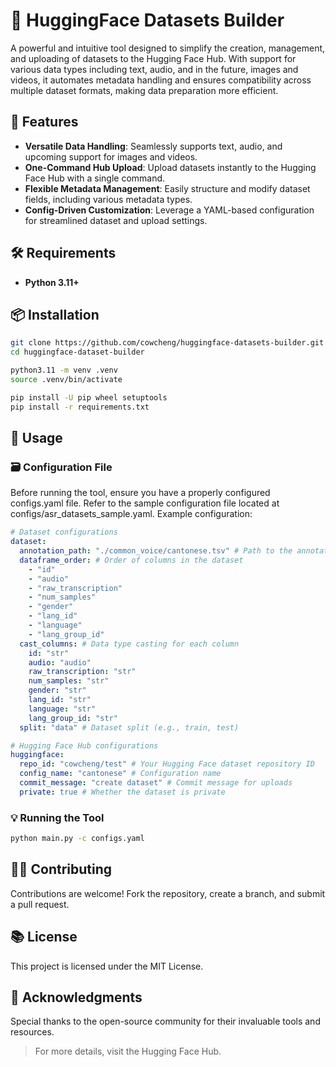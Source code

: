 # 📂 HuggingFace Datasets Builder

A powerful and intuitive tool designed to simplify the creation, management, and uploading of datasets to the Hugging Face Hub. With support for various data types including text, audio, and in the future, images and videos, it automates metadata handling and ensures compatibility across multiple dataset formats, making data preparation more efficient.

## 🔄 Features

- **Versatile Data Handling**: Seamlessly supports text, audio, and upcoming support for images and videos.
- **One-Command Hub Upload**: Upload datasets instantly to the Hugging Face Hub with a single command.
- **Flexible Metadata Management**: Easily structure and modify dataset fields, including various metadata types.
- **Config-Driven Customization**: Leverage a YAML-based configuration for streamlined dataset and upload settings.

## 🛠️ Requirements

- **Python 3.11+**

## 📦 Installation

```bash
git clone https://github.com/cowcheng/huggingface-datasets-builder.git
cd huggingface-dataset-builder

python3.11 -m venv .venv
source .venv/bin/activate

pip install -U pip wheel setuptools
pip install -r requirements.txt
```

## 📑 Usage

### 🗃️ Configuration File

Before running the tool, ensure you have a properly configured configs.yaml file. Refer to the sample configuration file located at configs/asr_datasets_sample.yaml. Example configuration:

```yaml
# Dataset configurations
dataset:
  annotation_path: "./common_voice/cantonese.tsv" # Path to the annotation TSV file
  dataframe_order: # Order of columns in the dataset
    - "id"
    - "audio"
    - "raw_transcription"
    - "num_samples"
    - "gender"
    - "lang_id"
    - "language"
    - "lang_group_id"
  cast_columns: # Data type casting for each column
    id: "str"
    audio: "audio"
    raw_transcription: "str"
    num_samples: "str"
    gender: "str"
    lang_id: "str"
    language: "str"
    lang_group_id: "str"
  split: "data" # Dataset split (e.g., train, test)

# Hugging Face Hub configurations
huggingface:
  repo_id: "cowcheng/test" # Your Hugging Face dataset repository ID
  config_name: "cantonese" # Configuration name
  commit_message: "create dataset" # Commit message for uploads
  private: true # Whether the dataset is private
```

### 💡 Running the Tool

```bash
python main.py -c configs.yaml
```

## 👨‍💻 Contributing

Contributions are welcome! Fork the repository, create a branch, and submit a pull request.

## 📚 License

This project is licensed under the MIT License.

## 🎉 Acknowledgments

Special thanks to the open-source community for their invaluable tools and resources.

> For more details, visit the Hugging Face Hub.
